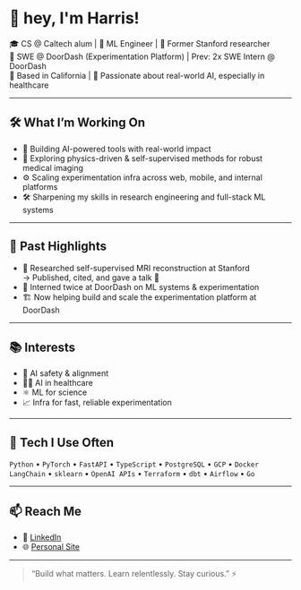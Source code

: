 # 👋 hey, I'm Harris!

🎓 CS @ Caltech alum | 🧠 ML Engineer | 🧪 Former Stanford researcher  
💼 SWE @ DoorDash (Experimentation Platform) | Prev: 2x SWE Intern @ DoorDash  
📍 Based in California | 🤖 Passionate about real-world AI, especially in healthcare

---

## 🛠️ What I’m Working On
- 🧬 Building AI-powered tools with real-world impact  
- 🧪 Exploring physics-driven & self-supervised methods for robust medical imaging  
- ⚙️ Scaling experimentation infra across web, mobile, and internal platforms  
- 🛠️ Sharpening my skills in research engineering and full-stack ML systems

---

## 🔬 Past Highlights
- 🧠 Researched self-supervised MRI reconstruction at Stanford  
  → Published, cited, and gave a talk 🎤  
- 🔁 Interned twice at DoorDash on ML systems & experimentation  
- 🏗️ Now helping build and scale the experimentation platform at DoorDash

---

## 📚 Interests
- 🤖 AI safety & alignment  
- 🧑‍⚕️ AI in healthcare  
- ⚛️ ML for science  
- 📈 Infra for fast, reliable experimentation

---

## 🧰 Tech I Use Often
`Python` • `PyTorch` • `FastAPI` • `TypeScript` • `PostgreSQL` • `GCP` • `Docker`  
`LangChain` • `sklearn` • `OpenAI APIs` • `Terraform` • `dbt` • `Airflow` • `Go`

---

## 📫 Reach Me
- 🧷 [LinkedIn](https://www.linkedin.com/in/harrisbeg)  
- 🌐 [Personal Site](https://harrisbeg.us)

---

> “Build what matters. Learn relentlessly. Stay curious.” ⚡
